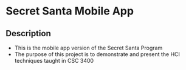 # Secret Santa Mobile App

## Description
- This is the mobile app version of the Secret Santa Program
- The purpose of this project is to demonstrate and present the 
HCI techniques taught in CSC 3400